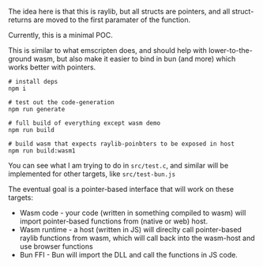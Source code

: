 The idea here is that this is raylib, but all structs are pointers, and all struct-returns are moved to the first paramater of the function.

Currently, this is a minimal POC.

This is similar to what emscripten does, and should help with lower-to-the-ground wasm, but also make it easier to bind in bun (and more) which works better with pointers.

```
# install deps
npm i

# test out the code-generation
npm run generate

# full build of everything except wasm demo
npm run build

# build wasm that expects raylib-poinbters to be exposed in host
npm run build:wasm1
```

You can see what I am trying to do in `src/test.c`, and similar will be implemented for other targets, like `src/test-bun.js`


The eventual goal is a pointer-based interface that will work on these targets:

- Wasm code - your code (written in something compiled to wasm) will import pointer-based functions from (native or web) host.
- Wasm runtime - a host (written in JS) will direclty call pointer-based raylib functions from wasm, which will call back into the wasm-host and use browser functions
- Bun FFI - Bun will import the DLL and call the functions in JS code.